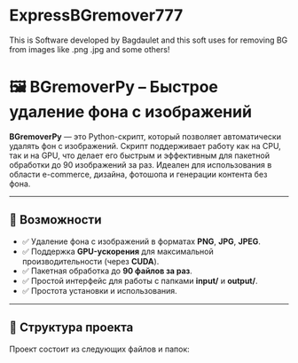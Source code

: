 # ExpressBGremover777
This is Software developed by Bagdaulet and this soft uses for removing BG from images like .png .jpg and some others! 
# 🖼️ BGremoverPy – Быстрое удаление фона с изображений

**BGremoverPy** — это Python-скрипт, который позволяет автоматически удалять фон с изображений. Скрипт поддерживает работу как на CPU, так и на GPU, что делает его быстрым и эффективным для пакетной обработки до 90 изображений за раз. Идеален для использования в области e-commerce, дизайна, фотошопа и генерации контента без фона.

---

## 🚀 Возможности

- ✅ Удаление фона с изображений в форматах **PNG**, **JPG**, **JPEG**.
- ✅ Поддержка **GPU-ускорения** для максимальной производительности (через **CUDA**).
- ✅ Пакетная обработка до **90 файлов за раз**.
- ✅ Простой интерфейс для работы с папками **input/** и **output/**.
- ✅ Простота установки и использования.

---

## 📁 Структура проекта

Проект состоит из следующих файлов и папок:

